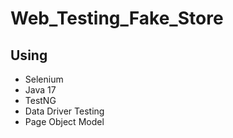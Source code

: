 # Web_Testing_Fake_Store

## Using
- Selenium
- Java 17
- TestNG
- Data Driver Testing
- Page Object Model